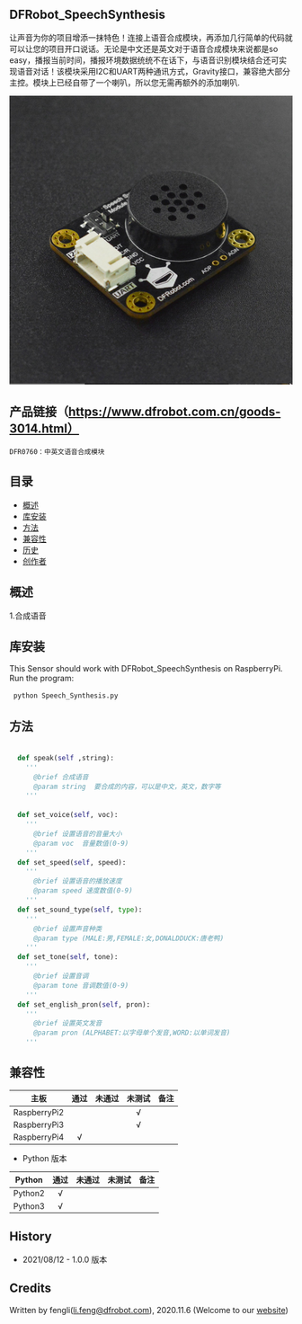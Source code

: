 ## DFRobot_SpeechSynthesis

让声音为你的项目增添一抹特色！连接上语音合成模块，再添加几行简单的代码就可以让您的项目开口说话。无论是中文还是英文对于语音合成模块来说都是so easy，播报当前时间，播报环境数据统统不在话下，与语音识别模块结合还可实现语音对话！该模块采用I2C和UART两种通讯方式，Gravity接口，兼容绝大部分主控。模块上已经自带了一个喇叭，所以您无需再额外的添加喇叭.

![正反面svg效果图](../../resources/images/dfr0760.png)


## 产品链接（https://www.dfrobot.com.cn/goods-3014.html）
    DFR0760：中英文语音合成模块
	
## 目录

* [概述](#概述)
* [库安装](#库安装)
* [方法](#方法)
* [兼容性](#兼容性y)
* [历史](#历史)
* [创作者](#创作者)

## 概述

   1.合成语音<br>



## 库安装

This Sensor should work with DFRobot_SpeechSynthesis on RaspberryPi. <br>
Run the program:

```python 
 python Speech_Synthesis.py
```

## 方法

```python

  def speak(self ,string):
    '''
      @brief 合成语音
      @param string  要合成的内容，可以是中文，英文，数字等
    '''

  def set_voice(self, voc):
    '''
      @brief 设置语音的音量大小
      @param voc  音量数值(0-9)
    '''
  def set_speed(self, speed):
    '''
      @brief 设置语音的播放速度
      @param speed 速度数值(0-9)
    '''
  def set_sound_type(self, type):
    '''
      @brief 设置声音种类
      @param type (MALE:男,FEMALE:女,DONALDDUCK:唐老鸭)
    '''
  def set_tone(self, tone):
    '''
      @brief 设置音调
      @param tone 音调数值(0-9)
    '''
  def set_english_pron(self, pron): 
    '''
      @brief 设置英文发音
      @param pron (ALPHABET:以字母单个发音,WORD:以单词发音)
    '''
```

## 兼容性



| 主板         | 通过 | 未通过 | 未测试 | 备注 |
| ------------ | :--: | :----: | :----: | :--: |
| RaspberryPi2 |      |        |   √    |      |
| RaspberryPi3 |      |        |   √    |      |
| RaspberryPi4 |  √   |        |        |      |

* Python 版本

| Python  | 通过 | 未通过 | 未测试 | 备注 |
| ------- | :--: | :----: | :----: | ---- |
| Python2 |  √   |        |        |      |
| Python3 |  √   |        |        |      |

## History

- 2021/08/12 - 1.0.0 版本


## Credits

Written by fengli(li.feng@dfrobot.com), 2020.11.6 (Welcome to our [website](https://www.dfrobot.com/))
